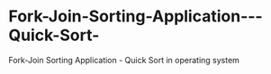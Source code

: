 # Fork-Join-Sorting-Application---Quick-Sort-
Fork-Join Sorting Application - Quick Sort   in operating system
